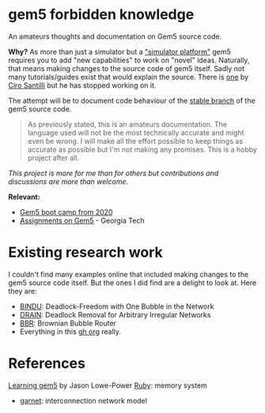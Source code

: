 # gem5 forbidden knowledge

An amateurs thoughts and documentation on Gem5 source code.

**Why?**
As more than just a simulator but a ["simulator platform"](https://www.gem5.org/documentation/learning_gem5/introduction/#what-is-gem5) gem5 requires you to add "new capabilities" to work on "novel" ideas. Naturally, that means making changes to the source code of gem5 itself.
Sadly not many tutorials/guides exist that would explain the source. There is [one](https://github.com/cirosantilli/linux-kernel-module-cheat) by [Ciro Santilli](https://cirosantilli.com/) but he has stopped working on it.


The attempt will be to document code behaviour of the [stable branch](https://github.com/gem5/gem5/tree/stable) of the gem5 source code.


> As previously stated, this is an amateurs documentation. The language used will not be the most technically accurate and might even be wrong. I will make all the effort possible to keep things as accurate as possible but I'm not making any promises. This is a hobby project after all.

*This project is more for me than for others but contributions and discussions are more than welcome.*

**Relevant:**

- [Gem5 boot camp from 2020](https://gem5bootcamp.github.io/gem5-bootcamp-env/modules/introduction/index/)
- [Assignments on Gem5](https://tusharkrishna.ece.gatech.edu/teaching/garnet_gt/) - Georgia Tech

# Existing research work

I couldn't find many examples online that included making changes to the gem5 source code itself. But the ones I did find are a delight to look at. Here they are:

- [BINDU](https://github.com/noc-deadlock/bindu): Deadlock-Freedom with One Bubble in the Network
- [DRAIN](https://github.com/noc-deadlock/drain): Deadlock Removal for Arbitrary Irregular Networks
- [BBR](https://github.com/noc-deadlock/bbr): Brownian Bubble Router
- Everything in this [gh org](https://github.com/noc-deadlock) really.

# References

[Learning gem5](https://www.gem5.org/documentation/learning_gem5/introduction/) by Jason Lowe-Power
[Ruby](https://www.gem5.org/documentation/general_docs/ruby/): memory system
- [garnet](https://www.gem5.org/documentation/general_docs/ruby/garnet-2/): interconnection network model